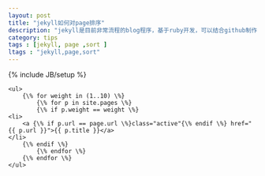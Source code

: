 ```yaml
---
layout: post
title: "jekyll如何对page排序"
description: "jekyll是目前非常流程的blog程序，基于ruby开发，可以结合github制作自己的免费博客。在使用jekyll时，要对页面的显示顺序进行排序，本文记录了实现方法。"
category: tips 
tags : [jekyll, page ,sort ]
ltags : "jekyll,page,sort"
---
```

{% include JB/setup %}

    <ul>
        {\% for weight in (1..10) \%}
            {\% for p in site.pages \%}
            {\% if p.weight == weight \%}
    <li>
        <a {\% if p.url == page.url \%}class="active"{\% endif \%} href="{{ p.url }}">{{ p.title }}</a>
    </li>
        {\% endif \%}
            {\% endfor \%}
        {\% endfor \%}
    </ul>
